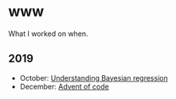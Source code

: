 # www

What I worked on when.

## 2019

* October: [Understanding Bayesian regression](https://github.com/mwpb/bayesian-regression)
* December: [Advent of code](https://github.com/mwpb/adventOfCode2019)
